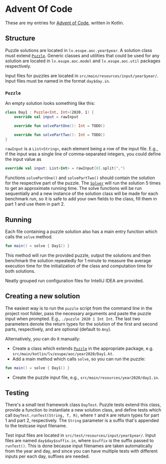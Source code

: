 # Advent Of Code
These are my entries for [Advent of Code](https://adventofcode.com), written in Kotlin. 

## Structure

Puzzle solutions are located in `lv.esupe.aoc.year$year`. A solution class must extend
[`Puzzle`](src/main/kotlin/lv/esupe/aoc/Puzzle.kt). Generic classes and utilities that could be used for any solution
are located in `lv.esupe.aoc.model` and `lv.esupe.aoc.util` packages respectively.

Input files for puzzles are located in `src/main/resources/input/year$year/`. Input files must be named in the format
`day$day.in`.

### `Puzzle`

An empty solution looks something like this:
```kotlin
class Day1 : Puzzle<Int, Int>(2020, 1) {
    override val input = rawInput

    override fun solvePartOne(): Int = TODO()

    override fun solvePartTwo(): Int = TODO()
}
```

`rawInput` is a `List<String>`, each element being a row of the input file. E.g., if the input was a single line of
comma-separated integers, you could define the input value as
```kotlin
override val input: List<Int> = rawInput[0].split(",")
```

Functions `solvePartOne()` and `solvePartTwo()` should contain the solution for the respective part of the puzzle. The
[`Solver`](src/main/kotlin/lv/esupe/aoc/Solver.kt) will run the solution 5 times to get an approximate running time. The
solve functions will be run sequentially and a new instance of the solution class will be made for each benchmark run,
so it is safe to add your own fields to the class, fill them in part 1 and use them in part 2.

## Running

Each file containing a puzzle solution also has a main entry function which calls the `solve` method.
```kotlin
fun main() = solve { Day1() }
```
This method will run the provided puzzle, output the solutions and then benchmark the solution repeatedly for 1 minute to measure the
average execution time for the initialization of the class and computation time for both solutions.

Neatly grouped run configuration files for IntelliJ IDEA are provided.

## Creating a new solution

The easiest way is to run the `puzzle` script from the command line in the project root folder, pass the necessary
arguments and paste the puzzle input when prompted. E.g., `./puzzle 2020 1 Int Int`. The last two parameters denote the
return types for the solution of the first and second parts, respectively, and are optional (default to `Any`).
 
Alternatively, you can do it manually:
* Create a class which extends [`Puzzle`](src/main/kotlin/lv/esupe/aoc/Puzzle.kt) in the appropriate package, e.g.
`src/main/kotlin/lv/esupe/aoc/year2020/Day1.kt`.
* Add a main method which calls `solve`, so you can run the puzzle:
```kotlin
fun main() = solve { Day1() }
```
* Create the puzzle input file, e.g., `src/main/resources/year2020/day1.in`. 

## Testing

There's a small test framework class `DayTest`. Puzzle tests extend this class, provide a function to instantiate a new
solution class, and define tests which call `DayTest.runTest(String, T, R)`, where `T` and `R` are return types for part
1 and part 2, respectively. The `String` parameter is a suffix that's appended to the testcase input filename.

Test input files are located in `src/test/resources/input/year$year/`. Input files are named `day$day$suffix.in`, where
`$suffix` is the suffix passed to `runTest()`. This is done because input filenames are taken automatically from the
year and day, and since you can have multiple tests with different inputs per each day, suffixes are needed.
